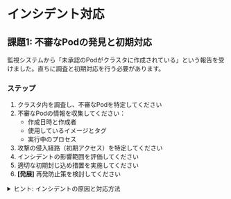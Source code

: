 # インシデント対応

## 課題1: 不審なPodの発見と初期対応

監視システムから「未承認のPodがクラスタに作成されている」という報告を受けました。直ちに調査と初期対応を行う必要があります。

### ステップ
1. クラスタ内を調査し、不審なPodを特定してください
2. 不審なPodの情報を収集してください：
   - 作成日時と作成者
   - 使用しているイメージとタグ
   - 実行中のプロセス
3. 攻撃の侵入経路（初期アクセス）を特定してください
4. インシデントの影響範囲を評価してください
5. 適切な初期封じ込め措置を実施してください
6. **[発展]** 再発防止策を検討してください

<details><summary>ヒント: インシデントの原因と対応方法</summary>

パブリックなコードリポジトリにKubeconfigファイルが誤ってコミットされ、認証情報が漏洩した可能性があります。
- 漏洩した認証情報でアクセス可能なリソースの調査
- 漏洩した認証情報の無効化

Kubernetes の監査ログをGrafanaから確認してみましょう。

</details>

